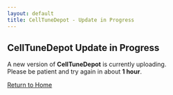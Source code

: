```yaml
---
layout: default
title: CellTuneDepot - Update in Progress
---
```


## CellTuneDepot Update in Progress

A new version of **CellTuneDepot** is currently uploading.  
Please be patient and try again in about **1 hour**.

[Return to Home](/)
